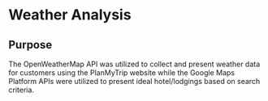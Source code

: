 # Weather Analysis
## Purpose
The OpenWeatherMap API was utilized to collect and present weather data for customers using the PlanMyTrip website while the Google Maps Platform APIs were utilized to present ideal hotel/lodgings based on search criteria.
